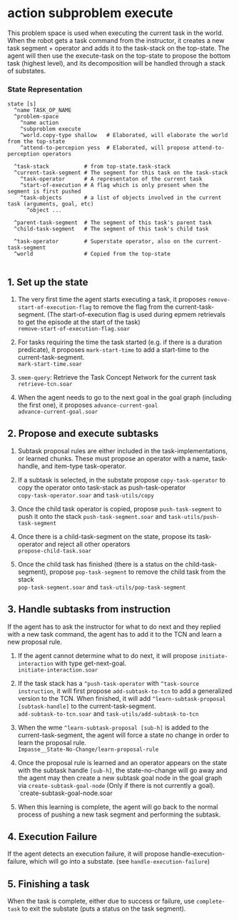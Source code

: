 # action subproblem execute
 
This problem space is used when executing the current task in the world. 
When the robot gets a task command from the instructor, it creates a 
new task segment + operator and adds it to the task-stack on the top-state. 
The agent will then use the execute-task on the top-state to propose
the bottom task (highest level), and its decomposition will be handled
through a stack of substates. 

### State Representation

```
state [s] 
  ^name TASK_OP_NAME
  ^problem-space
    ^name action
    ^subproblem execute
    ^world.copy-type shallow   # Elaborated, will elaborate the world from the top-state
    ^attend-to-percepion yess  # Elaborated, will propose attend-to-perception operators

  ^task-stack           # from top-state.task-stack
  ^current-task-segment # The segment for this task on the task-stack
    ^task-operator      # A representaton of the current task 
    ^start-of-execution # A flag which is only present when the segment is first pushed
    ^task-objects       # a list of objects involved in the current task (arguments, goal, etc)
      ^object ...       

  ^parent-task-segment  # The segment of this task's parent task
  ^child-task-segment   # The segment of this task's child task

  ^task-operator        # Superstate operator, also on the current-task-segment
  ^world                # Copied from the top-state


```

## 1. Set up the state

1. The very first time the agent starts executing a task, it proposes `remove-start-of-execution-flag` 
to remove the flag from the current-task-segment. 
(The start-of-execution flag is used during epmem retrievals to get the episode at the start of the task) \
`remove-start-of-execution-flag.soar`

1. For tasks requiring the time the task started (e.g. if there is a duration predicate), it proposes 
`mark-start-time` to add a start-time to the current-task-segment. \
`mark-start-time.soar`

1. `smem-query`: Retrieve the Task Concept Network for the current task \
`retrieve-tcn.soar`

1. When the agent needs to go to the next goal in the goal graph 
(including the first one), it proposes `advance-current-goal` \
`advance-current-goal.soar`

## 2. Propose and execute subtasks

1. Subtask proposal rules are either included in the task-implementations, or learned chunks. 
These must propose an operator with a name, task-handle, and item-type task-operator.

1. If a subtask is selected, in the substate propose `copy-task-operator` to copy the operator onto task-stack as push-task-operator \
`copy-task-operator.soar` and `task-utils/copy`

1. Once the child task operator is copied, propose `push-task-segment` to push it onto the stack
`push-task-segment.soar` and `task-utils/push-task-segment`

1. Once there is a child-task-segment on the state, propose its task-operator and reject all other operators \
`propose-child-task.soar`

1. Once the child task has finished (there is a status on the child-task-segment), propose `pop-task-segment` to 
remove the child task from the stack \
`pop-task-segment.soar` and `task-utils/pop-task-segment`


## 3. Handle subtasks from instruction

If the agent has to ask the instructor for what to do next and they replied with a new task command, 
the agent has to add it to the TCN and learn a new proposal rule. 

1. If the agent cannot determine what to do next, it will propose `initiate-interaction` with type get-next-goal. \
`initiate-interaction.soar`

1. If the task stack has a `^push-task-operator` with `^task-source instruction`, it will first propose `add-subtask-to-tcn` to 
add a generalized version to the TCN. When finished, it will add `^learn-subtask-proposal [subtask-handle]` to the current-task-segment. \
`add-subtask-to-tcn.soar` and `task-utils/add-subtask-to-tcn`

1. When the wme `^learn-subtask-proposal [sub-h]` is added to the current-task-segment, the agent will force a state no change
in order to learn the proposal rule. \
`Impasse__State-No-Change/learn-proposal-rule`

1. Once the proposal rule is learned and an operator appears on the state with the subtask handle `[sub-h]`, 
the state-no-change will go away and the agent may then create a new subtask goal node in the goal graph via 
`create-subtask-goal-node` (Only if there is not currently a goal). 
`create-subtask-goal-node.soar

1. When this learning is complete, the agent will go  back to the normal process of pushing a new task segment and performing the subtask. 

## 4. Execution Failure

If the agent detects an execution failure, it will propose handle-execution-failure, which will go into a substate. 
(see `handle-execution-failure`)

## 5. Finishing a task

When the task is complete, either due to success or failure, use `complete-task` to exit the substate (puts a status on the task segment).






	
